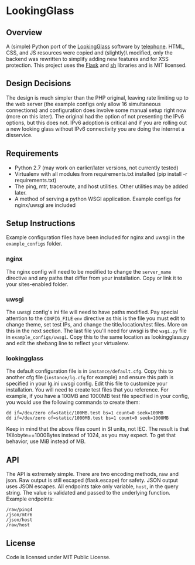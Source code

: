 # LookingGlass

## Overview
A \(simple\) Python port of the [LookingGlass](https://github.com/telephone/LookingGlass) software by [telephone](https://github.com/telephone).  HTML, CSS, and JS resources were copied and \(slightly)\ modified, only the backend was rewritten to simplify adding new features and for XSS protection.  This project uses the [Flask](http://flask.pocoo.org/) and [sh](https://amoffat.github.io/sh/) libraries and is MIT licensed.

## Design Decisions
The design is much simpler than the PHP original, leaving rate limiting up to the web server \(the example configs only allow 16 simultaneous connections\) and configuration does involve some manual setup right now \(more on this later\).  The original had the option of not presenting the IPv6 options, but this does not.  IPv6 adoption is critical and if you are rolling out a new looking glass without IPv6 connectivity you are doing the internet a disservice.

## Requirements
* Python 2.7 (may work on earlier/later versions, not currently tested)
* Virtualenv with all modules from requirements.txt installed (pip install -r requirements.txt)
* The ping, mtr, traceroute, and host utilities.  Other utilities may be added later.
* A method of serving a python WSGI application.  Example configs for nginx/uwsgi are included

## Setup Instructions
Example configuration files have been included for nginx and uwsgi in the `example_configs` folder.

### nginx
The nginx config will need to be modified to change the `server_name` directive and any paths that differ from your installation.  Copy or link it to your sites-enabled folder.

### uwsgi
The uwsgi config's ini file will need to have paths modified.  Pay special attention to the `CONFIG_FILE` `env` directive as this is the file you must edit to change theme, set test IPs, and change the title/location/test files.  More on this in the next section.  The last file you'll need for uwsgi is the `wsgi.py` file in `example_configs/uwsgi`.  Copy this to the same location as lookingglass.py and edit the shebang line to reflect your virtualenv.

### lookingglass
The default configuration file is in `instance/default.cfg`.  Copy this to another cfg file \(`instance/lg.cfg` for example\) and ensure this path is specified in your lg.ini uwsgi config.  Edit this file to customize your installation.  You will need to create test files that you reference.  For example, if you have a 100MB and 1000MB test file specified in your config, you would use the following commands to create them:

    dd if=/dev/zero of=static/100MB.test bs=1 count=0 seek=100MB
    dd if=/dev/zero of=static/1000MB.test bs=1 count=0 seek=1000MB

Keep in mind that the above files count in SI units, not IEC.  The result is that 1Kilobyte==1000Bytes instead of 1024, as you may expect.  To get that behavior, use MiB instead of MB.

## API
The API is extremely simple.  There are two encoding methods, raw and json.  Raw output is still escaped \(flask.escape\) for safety.  JSON output uses JSON escapes.  All endpoints take only variable, `host`, in the query string.  The value is validated and passed to the underlying function.  Example endpoints:

    /raw/ping4
    /json/mtr6
    /json/host
    /raw/host

## License
Code is licensed under MIT Public License.
